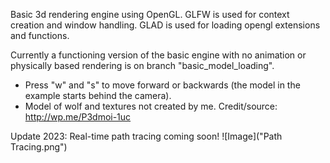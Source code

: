 Basic 3d rendering engine using OpenGL.
GLFW is used for context creation and window handling.
GLAD is used for loading opengl extensions and functions.


Currently a functioning version of the basic engine with no animation or physically based rendering is on branch "basic_model_loading".
- Press "w" and "s" to move forward or backwards (the model in the example starts behind the camera).
- Model of wolf and textures not created by me. Credit/source: http://wp.me/P3dmoi-1uc


Update 2023: Real-time path tracing coming soon!
![Image]("Path Tracing.png")